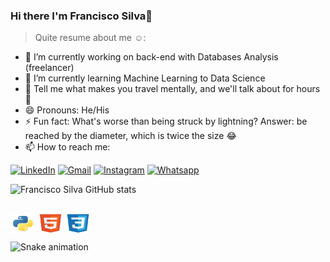 ### Hi there I'm Francisco Silva👋

> Quite resume about me ☺️:

- 🔭 I’m currently working on back-end with Databases Analysis (freelancer)
- 🌱 I’m currently learning Machine Learning to Data Science
- 💬 Tell me what makes you travel mentally, and we'll talk about for hours 🍃 
- 😄 Pronouns: He/His
- ⚡ Fun fact: What's worse than being struck by lightning?
Answer: be reached by the diameter, which is twice the size 😂
- 📫 How to reach me: 

[![LinkedIn](https://img.shields.io/badge/LinkedIn-0077B5?style=for-the-badge&logo=linkedin&logoColor=white)](linkedin.com/in/francisco-silva-429823143)
[![Gmail](https://img.shields.io/badge/Gmail-D14836?style=for-the-badge&logo=gmail&logoColor=white)](franciscodelimasilva110@gmail.com)
[![Instagram](https://img.shields.io/badge/Instagram-E4405F?style=for-the-badge&logo=instagram&logoColor=white)](https://www.instagram.com/fran._ls/)
[![Whatsapp](	https://img.shields.io/badge/WhatsApp-25D366?style=for-the-badge&logo=whatsapp&logoColor=white)](+5511963571575)

![Francisco Silva GitHub stats](https://github-readme-stats.vercel.app/api?username=ninowwwup&show_icons=true&theme=dracula)
</div>

<div style="display: inline_block"><br>
  <img align="center" alt="Rafa-Python" height="30" width="40" src="https://raw.githubusercontent.com/devicons/devicon/master/icons/python/python-original.svg">
  <img align="center" alt="Rafa-HTML" height="30" width="40" src="https://raw.githubusercontent.com/devicons/devicon/master/icons/html5/html5-original.svg">
  <img align="center" alt="Rafa-CSS" height="30" width="40" src="https://raw.githubusercontent.com/devicons/devicon/master/icons/css3/css3-original.svg">
</div>

![Snake animation](https://github.com/ninowwwup/ninowwwup/blob/output/github-contribution-grid-snake.svg)
